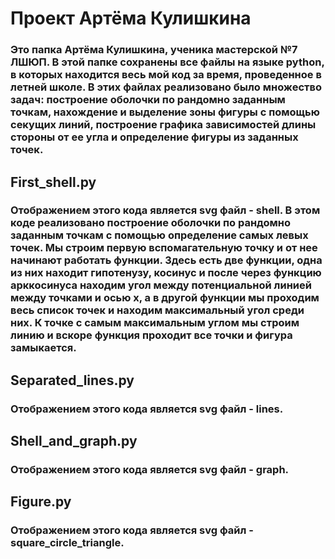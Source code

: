# Проект Артёма Кулишкина
### Это папка Артёма Кулишкина, ученика мастерской №7 ЛШЮП. В этой папке сохранены все файлы на языке python, в которых находится весь мой код за время, проведенное в летней школе. В этих файлах реализовано было множество задач: построение оболочки по рандомно заданным точкам, нахождение и выделение зоны фигуры с помощью секущих линий, построение графика зависимостей длины стороны от ее угла и определение фигуры из заданных точек. 
## First_shell.py
### Отображением этого кода является svg файл - shell. В этом коде реализовано построение оболочки по рандомно заданным точкам с помощью определение самых левых точек. Мы строим первую вспомагательную точку и от нее начинают работать функции. Здесь есть две функции, одна из них находит гипотенузу, косинус и после через функцию арккосинуса находим угол между потенциальной линией между точками и осью x, а в другой функции мы проходим весь список точек и находим максимальный угол среди них. К точке с самым максимальным углом мы строим линию и вскоре функция проходит все точки и фигура замыкается.
## Separated_lines.py
### Отображением этого кода является svg файл - lines.
## Shell_and_graph.py
### Отображением этого кода является svg файл - graph.
## Figure.py
### Отображением этого кода является svg файл - square_circle_triangle.
